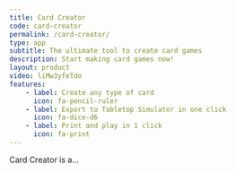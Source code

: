```yaml
---
title: Card Creator
code: card-creator
permalink: /card-creator/
type: app
subtitle: The ultimate tool to create card games
description: Start making card games now!
layout: product
video: liMw3yfeTdo
features:
    - label: Create any type of card
      icon: fa-pencil-ruler
    - label: Export to Tabletop Simulator in one click
      icon: fa-dice-d6
    - label: Print and play in 1 click
      icon: fa-print
---
```


Card Creator is a...